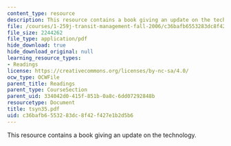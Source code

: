 ```yaml
---
content_type: resource
description: This resource contains a book giving an update on the technology.
file: /courses/1-259j-transit-management-fall-2006/c36bafb6553283dc8f42f427e1b2d5b6_tsyn35.pdf
file_size: 2244262
file_type: application/pdf
hide_download: true
hide_download_original: null
learning_resource_types:
- Readings
license: https://creativecommons.org/licenses/by-nc-sa/4.0/
ocw_type: OCWFile
parent_title: Readings
parent_type: CourseSection
parent_uid: 334042d0-415f-851b-0a8c-6dd07292848b
resourcetype: Document
title: tsyn35.pdf
uid: c36bafb6-5532-83dc-8f42-f427e1b2d5b6
---
```

This resource contains a book giving an update on the technology.